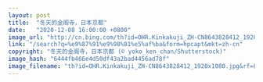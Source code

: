 ```yaml
---
layout: post
title:  "冬天的金阁寺，日本京都"
date:   "2020-12-08 16:00:00 +0800"
image_url: "http://cn.bing.com/th?id=OHR.Kinkakuji_ZH-CN8643828412_1920x1080.jpg&rf=LaDigue_1920x1080.jpg&pid=hp"
link: "/search?q=%e9%87%91%e9%98%81%e5%af%ba&form=hpcapt&mkt=zh-cn"
copyright: "冬天的金阁寺，日本京都 (© yoko_ken_chan/Shutterstock)"
image_hash: "6444fb466e4d50df43a2bad4456ad78f"
image_filename: "th?id=OHR.Kinkakuji_ZH-CN8643828412_1920x1080.jpg&rf=LaDigue_1920x1080.jpg&pid=hp"
---
```

